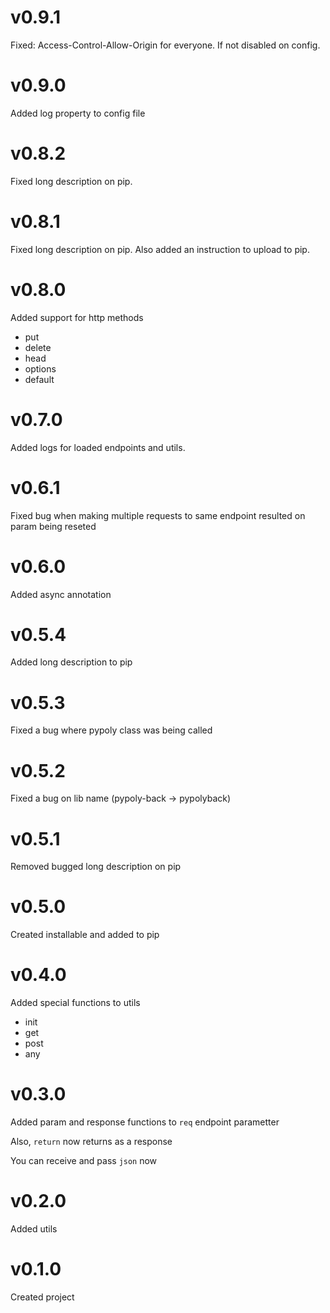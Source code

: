 # v0.9.1
Fixed: Access-Control-Allow-Origin for everyone. If not disabled on config.

# v0.9.0
Added log property to config file

# v0.8.2
Fixed long description on pip.

# v0.8.1
Fixed long description on pip. Also added an instruction to upload to pip.

# v0.8.0
Added support for http methods 
* put
* delete
* head
* options
* default

# v0.7.0
Added logs for loaded endpoints and utils.

# v0.6.1
Fixed bug when making multiple requests to same endpoint resulted on param being reseted 

# v0.6.0
Added async annotation

# v0.5.4 
Added long description to pip

# v0.5.3 
Fixed a bug where pypoly class was being called

# v0.5.2
Fixed a bug on lib name (pypoly-back -> pypolyback)

# v0.5.1
Removed bugged long description on pip

# v0.5.0
Created installable and added  to pip

# v0.4.0
Added special functions to utils
* init
* get
* post
* any

# v0.3.0
Added param and response functions to `req` endpoint parametter

Also, `return` now returns as a response

You can receive and pass `json` now

# v0.2.0
Added utils

# v0.1.0
Created project